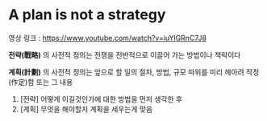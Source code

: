# A plan is not a strategy

영상 링크 : https://www.youtube.com/watch?v=iuYlGRnC7J8


**전략(戰略)** 의 사전적 정의는 전쟁을 전반적으로 이끌어 가는 방법이나 책략이다

**계획(計劃)** 의 사전적 정의는 앞으로 할 일의 절차, 방법, 규모 따위를 미리 헤아려 작정(作定)함 또는 그 내용


1. [전략] 어떻게 이길것인가에 대한 방법을 먼저 생각한 후
2. [계획] 무엇을 해야할지 계획을 세우는게 맞음